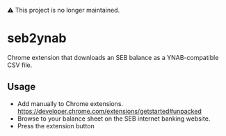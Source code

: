 ⚠️ This project is no longer maintained.

# seb2ynab

Chrome extension that downloads an SEB balance as a YNAB-compatible CSV file.

## Usage

- Add manually to Chrome extensions.
  https://developer.chrome.com/extensions/getstarted#unpacked
- Browse to your balance sheet on the SEB internet banking website.
- Press the extension button

